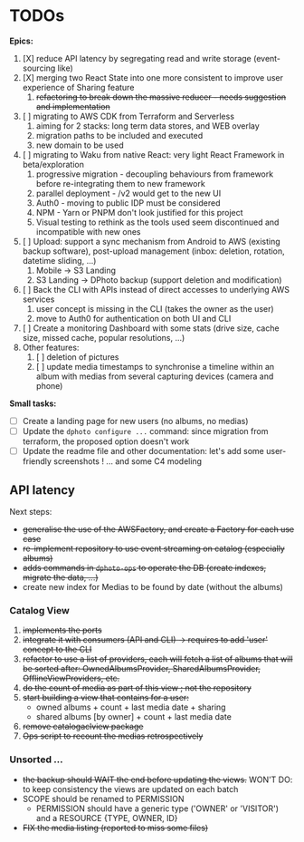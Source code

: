 TODOs
=======================================

**Epics:**

1. [X] reduce API latency by segregating read and write storage (event-sourcing like)
2. [X] merging two React State into one more consistent to improve user experience of Sharing feature
   1. ~~refactoring to break down the massive reducer - needs suggestion and implementation~~
3. [ ] migrating to AWS CDK from Terraform and Serverless
   1. aiming for 2 stacks: long term data stores, and WEB overlay
   2. migration paths to be included and executed
   3. new domain to be used
4. [ ] migrating to Waku from native React: very light React Framework in beta/exploration
   1. progressive migration - decoupling behaviours from framework before re-integrating them to new framework
   2. parallel deployment - /v2 would get to the new UI
   3. Auth0 - moving to public IDP must be considered
   4. NPM - Yarn or PNPM don't look justified for this project
   5. Visual testing to rethink as the tools used seem discontinued and incompatible with new ones
5. [ ] Upload: support a sync mechanism from Android to AWS (existing backup software), post-upload management (inbox: deletion, rotation, datetime
   sliding, ...)
   1. Mobile -> S3 Landing
   2. S3 Landing -> DPhoto backup (support deletion and modification)
6. [ ] Back the CLI with APIs instead of direct accesses to underlying AWS services
   1. user concept is missing in the CLI (takes the owner as the user)
   2. move to Auth0 for authentication on both UI and CLI
7. [ ] Create a monitoring Dashboard with some stats (drive size, cache size, missed cache, popular resolutions, ...)
8. Other features:
   1. [ ] deletion of pictures
   2. [ ] update media timestamps to synchronise a timeline within an album with medias from several capturing devices (camera and phone)

**Small tasks:**

* [ ] Create a landing page for new users (no albums, no medias)
* [ ] Update the `dphoto configure ...` command: since migration from terraform, the proposed option doesn't work
* [ ] Update the readme file and other documentation: let's add some user-friendly screenshots ! ... and some C4 modeling

API latency
---------------------------------------

Next steps:

* ~~generalise the use of the AWSFactory, and create a Factory for each use case~~
* ~~re-implement repository to use event streaming on catalog (especially albums)~~
* ~~adds commands in `dphoto-ops` to operate the DB (create indexes, migrate the data, ...)~~
* create new index for Medias to be found by date (without the albums)

### Catalog View

1. ~~implements the ports~~
2. ~~integrate it with consumers (API and CLI) -> requires to add 'user' concept to the CLI~~
3. ~~refactor to use a list of providers, each will fetch a list of albums that will be sorted after: OwnedAlbumsProvider, SharedAlbumsProvider,~~
   ~~OfflineViewProviders, etc.~~
4. ~~do the count of media as part of this view ; not the repository~~
5. ~~start building a view that contains for a user:~~
   * owned albums + count + last media date + sharing
   * shared albums [by owner] + count + last media date
6. ~~remove catalogaclview package~~
7. ~~Ops script to recount the medias retrospectively~~

### Unsorted ...

* ~~the backup should WAIT the end before updating the views.~~ WON'T DO: to keep consistency the views are updated on each batch
* SCOPE should be renamed to PERMISSION
   * PERMISSION should have a generic type ('OWNER' or 'VISITOR') and a RESOURCE {TYPE, OWNER, ID}
* ~~FIX the media listing (reported to miss some files)~~
